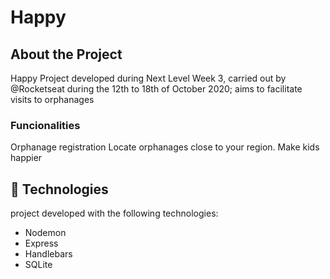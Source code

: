 # Happy

## About the Project
Happy Project developed during Next Level Week 3, carried out by @Rocketseat during the 12th to 18th of October 2020; aims to facilitate visits to orphanages
### Funcionalities
Orphanage registration
Locate orphanages close to your region.
Make kids happier

## 🚀 Technologies
project developed with the following technologies:
- Nodemon
- Express
- Handlebars
- SQLite
